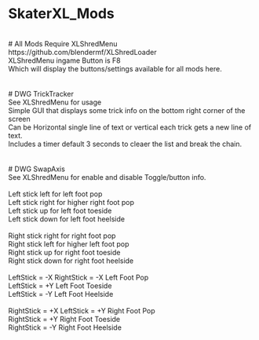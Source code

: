 # SkaterXL_Mods<br/>
<br/>
# All Mods Require XLShredMenu https://github.com/blendermf/XLShredLoader<br/>
XLShredMenu ingame Button is F8<br/>
Which will display the buttons/settings available for all mods here.<br/>
<br/>
<br/>
# DWG TrickTracker<br/>
See XLShredMenu for usage<br/>
Simple GUI that displays some trick info on the bottom right corner of the screen<br/>
Can be Horizontal single line of text or vertical each trick gets a new line of text.<br/>
Includes a timer default 3 seconds to cleaer the list and break the chain.<br/>
<br/>
<br/>
# DWG SwapAxis<br/>
See XLShredMenu for enable and disable Toggle/button info.<br/>
<br/>
Left stick left for left foot pop<br/>
Left stick right for higher right foot pop<br/>
Left stick up for left foot toeside<br/>
Left stick down for left foot heelside<br/>
<br/>
Right stick right for right foot pop<br/>
Right stick left for higher left foot pop<br/>
Right stick up for right foot toeside<br/>
Right stick down for right foot heelside<br/>
<br/>
LeftStick = -X RightStick = -X Left Foot Pop<br/>
LeftStick = +Y Left Foot Toeside<br/>
LeftStick = -Y Left Foot Heelside<br/>
<br/>
RightStick = +X LeftStick = +Y Right Foot Pop<br/>
RightStick = +Y Right Foot Toeside<br/>
RightStick = -Y Right Foot Heelside<br/>

